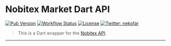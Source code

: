 # Nobitex Market Dart API

[![Pub Version](https://img.shields.io/pub/v/nobitex.svg?logo=dart)][1]
[![Workflow Status](https://img.shields.io/github/workflow/status/nekofar/nobitex-api-dart-client/Dart?logo=github-actions)][3]
[![License](https://img.shields.io/github/license/nekofar/nobitex-api-dart-client.svg)][2]
[![Twitter: nekofar](https://img.shields.io/twitter/follow/nekofar.svg?style=flat)][7]

> This is a Dart wrapper for the [Nobitex API][6].


---
[1]: https://pub.dev/packages/nobitex
[2]: https://github.com/nekofar/nobitex-api-dart-client/blob/master/LICENSE
[3]: https://github.com/nekofar/nobitex-api-dart-client/actions
[6]: https://apidocs.nobitex.market/en/
[7]: https://twitter.com/nekofar
